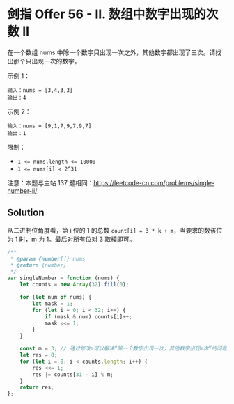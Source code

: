 # 剑指 Offer 56 - II. 数组中数字出现的次数 II

在一个数组 nums 中除一个数字只出现一次之外，其他数字都出现了三次。请找出那个只出现一次的数字。

示例 1：

```
输入：nums = [3,4,3,3]
输出：4
```

示例 2：

```
输入：nums = [9,1,7,9,7,9,7]
输出：1
```

限制：

-   `1 <= nums.length <= 10000`
-   `1 <= nums[i] < 2^31`

注意：本题与主站 137 题相同：https://leetcode-cn.com/problems/single-number-ii/

## Solution

从二进制位角度看，第 i 位的 1 的总数 `count[i] = 3 * k + m`，当要求的数该位为 1 时，m 为 1。最后对所有位对 3 取模即可。

```javascript
/**
 * @param {number[]} nums
 * @return {number}
 */
var singleNumber = function (nums) {
    let counts = new Array(32).fill(0);

    for (let num of nums) {
        let mask = 1;
        for (let i = 0; i < 32; i++) {
            if (mask & num) counts[i]++;
            mask <<= 1;
        }
    }

    const m = 3; // 通过修改m可以解决“除一个数字出现一次，其他数字出现m次”的问题
    let res = 0;
    for (let i = 0; i < counts.length; i++) {
        res <<= 1;
        res |= counts[31 - i] % m;
    }
    return res;
};
```
